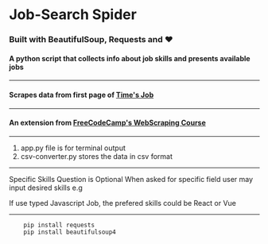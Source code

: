 # Job-Search  Spider
### Built with BeautifulSoup, Requests and ❤
#### A python script that collects info about job skills and presents available jobs 
___
#### Scrapes data from first page of [Time's Job](https://www.timesjobs.com/)
___
#### An extension from [FreeCodeCamp's WebScraping Course](https://www.youtube.com/watch?v=XVv6mJpFOb0)
___

1. app.py file is for terminal output
2. csv-converter.py stores the data in csv format

___
Specific Skills Question is Optional
When asked for specific field user may input desired skills e.g

If use typed Javascript Job, the prefered skills could be React or Vue
___

```
    pip install requests
    pip install beautifulsoup4
```
